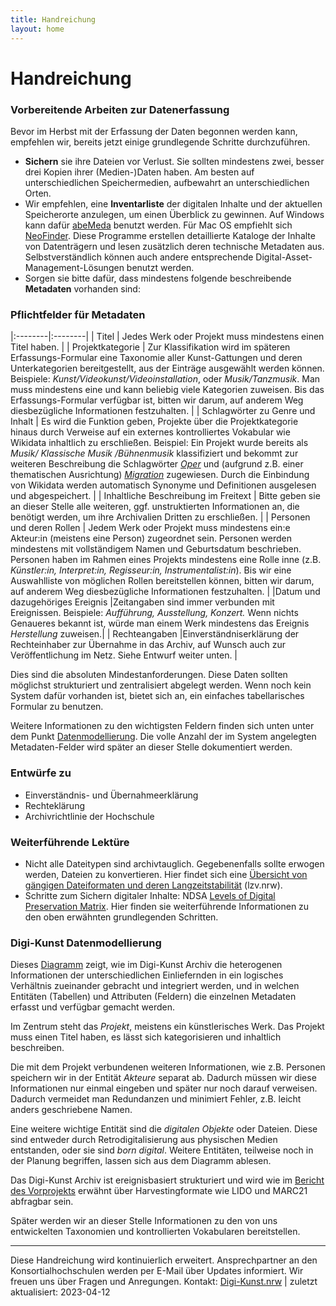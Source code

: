 ```yaml
---
title: Handreichung
layout: home
---
```


# Handreichung

### Vorbereitende Arbeiten zur Datenerfassung
Bevor im Herbst mit der Erfassung der Daten begonnen werden kann, empfehlen wir, bereits jetzt einige grundlegende Schritte durchzuführen. 

- **Sichern** sie ihre Dateien vor Verlust. Sie sollten mindestens zwei, besser drei Kopien ihrer (Medien-)Daten haben. Am besten auf unterschiedlichen Speichermedien, aufbewahrt an unterschiedlichen Orten.
- Wir empfehlen, eine **Inventarliste** der digitalen Inhalte und der aktuellen Speicherorte anzulegen, um einen Überblick zu gewinnen. Auf Windows kann dafür [abeMeda](https://www.abemeda.com/) benutzt werden. Für Mac OS empfiehlt sich [NeoFinder](https://cdfinder.de/). Diese Programme erstellen detaillierte Kataloge der Inhalte von Datenträgern und lesen zusätzlich deren technische Metadaten aus. Selbstverständlich können auch andere entsprechende Digital-Asset-Management-Lösungen benutzt werden.
- Sorgen sie bitte dafür, dass mindestens folgende beschreibende **Metadaten** vorhanden sind: 

### Pflichtfelder für Metadaten

|:--------|:--------|
| Titel | Jedes Werk oder Projekt muss mindestens einen Titel haben. |
| Projektkategorie | Zur Klassifikation wird im späteren Erfassungs-Formular eine Taxonomie aller Kunst-Gattungen und deren Unterkategorien bereitgestellt, aus der Einträge ausgewählt werden können. Beispiele: *Kunst/Videokunst/Videoinstallation*, oder *Musik/Tanzmusik*. Man muss mindestens eine und kann beliebig viele Kategorien zuweisen. Bis das Erfassungs-Formular verfügbar ist, bitten wir darum, auf anderem Weg diesbezügliche Informationen festzuhalten. | 
| Schlagwörter zu Genre und Inhalt | Es wird die Funktion geben, Projekte über die Projektkategorie hinaus durch Verweise auf ein externes kontrolliertes Vokabular wie Wikidata inhaltlich zu erschließen. Beispiel: Ein Projekt wurde bereits als *Musik/	Klassische Musik	/Bühnenmusik* klassifiziert und bekommt zur weiteren Beschreibung die Schlagwörter *[Oper](https://www.wikidata.org/wiki/Q1344)* und (aufgrund z.B. einer thematischen Ausrichtung) *[Migration](https://www.wikidata.org/wiki/Q177626)* zugewiesen. Durch die Einbindung von Wikidata werden automatisch Synonyme und Definitionen ausgelesen und abgespeichert. |
| Inhaltliche Beschreibung im Freitext           | Bitte geben sie an dieser Stelle alle weiteren, ggf. unstruktierten Informationen an, die benötigt werden, um ihre Archivalien Dritten zu erschließen.    | 
| Personen und deren Rollen | Jedem Werk oder Projekt muss mindestens ein:e Akteur:in (meistens eine Person) zugeordnet sein. Personen werden mindestens mit vollständigem Namen und Geburtsdatum beschrieben. Personen haben im Rahmen eines Projekts mindestens eine Rolle inne (z.B. *Künstler:in, Interpret:in, Regisseur:in, Instrumentalist:in*). Bis wir eine Auswahlliste von möglichen Rollen bereitstellen können, bitten wir darum, auf anderem Weg diesbezügliche Informationen festzuhalten.  |
|Datum und dazugehöriges Ereignis |Zeitangaben sind immer verbunden mit Ereignissen. Beispiele: *Aufführung, Ausstellung, Konzert.* Wenn nichts Genaueres bekannt ist, würde man einem Werk mindestens das Ereignis *Herstellung* zuweisen.|
| Rechteangaben |Einverständniserklärung der Rechteinhaber zur Übernahme in das Archiv, auf Wunsch auch zur Veröffentlichung im Netz. Siehe Entwurf weiter unten. |


Dies sind die absoluten Mindestanforderungen. Diese Daten sollten möglichst strukturiert und zentralisiert abgelegt werden. Wenn noch kein System dafür vorhanden ist, bietet sich an, ein einfaches tabellarisches Formular zu benutzen.

Weitere Informationen zu den wichtigsten Feldern finden sich unten unter dem Punkt [Datenmodellierung](https://digi-kunst.github.io/Handreichung/#digi-kunst-datenmodellierung). Die volle Anzahl der im System angelegten Metadaten-Felder wird später an dieser Stelle dokumentiert werden. 

### Entwürfe zu 
- Einverständnis- und Übernahmeerklärung
- Rechteklärung
- Archivrichtlinie der Hochschule


### Weiterführende Lektüre

- Nicht alle Dateitypen sind archivtauglich. Gegebenenfalls sollte erwogen werden, Dateien zu konvertieren. Hier findet sich eine [Übersicht von gängigen Dateiformaten und deren Langzeitstabilität](https://www.lzv.nrw/dateiformate/) (lzv.nrw). 
- Schritte zum Sichern digitaler Inhalte: NDSA [Levels of Digital Preservation Matrix](https://osf.io/3na96). Hier finden sie weiterführende Informationen zu den oben erwähnten grundlegenden Schritten.
	

### Digi-Kunst Datenmodellierung 

Dieses [Diagramm](./assets/2023-03-21_Skizze_Datenmodellierung.pdf) zeigt, wie im Digi-Kunst Archiv die heterogenen Informationen der unterschiedlichen Einliefernden in ein logisches Verhältnis zueinander gebracht und integriert werden, und in welchen Entitäten (Tabellen) und Attributen (Feldern) die einzelnen Metadaten erfasst und verfügbar gemacht werden.

Im Zentrum steht das *Projekt*, meistens ein künstlerisches Werk. Das Projekt muss einen Titel haben, es lässt sich kategorisieren und inhaltlich beschreiben.  

Die mit dem Projekt verbundenen weiteren Informationen, wie z.B. Personen speichern wir in der Entität *Akteure* separat ab. Dadurch müssen wir diese Informationen nur einmal eingeben und später nur noch darauf verweisen. Dadurch vermeidet man Redundanzen und minimiert Fehler, z.B. leicht anders geschriebene Namen. 

Eine weitere wichtige Entität sind die *digitalen Objekte* oder Dateien. Diese sind entweder durch Retrodigitalisierung aus physischen Medien entstanden, oder sie sind *born digital*. Weitere Entitäten, teilweise noch in der Planung begriffen, lassen sich aus dem Diagramm ablesen.

Das Digi-Kunst Archiv ist ereignisbasiert strukturiert und wird wie im [Bericht des Vorprojekts](https://www.dh.nrw/kooperationen/Digi-Kunst.nrw%20%28Vorprojekt%29-63) erwähnt über Harvestingformate wie LIDO und MARC21 abfragbar sein.

Später werden wir an dieser Stelle Informationen zu den von uns entwickelten Taxonomien und kontrollierten Vokabularen bereitstellen.

---
Diese Handreichung wird kontinuierlich erweitert. Ansprechpartner an den Konsortialhochschulen werden per E-Mail über Updates informiert. Wir freuen uns über Fragen und Anregungen. Kontakt: [Digi-Kunst.nrw](https://www.rsh-duesseldorf.de/musikhochschule/wir-ueber-uns/digi-kunstnrw/) | zuletzt aktualisiert: 2023-04-12